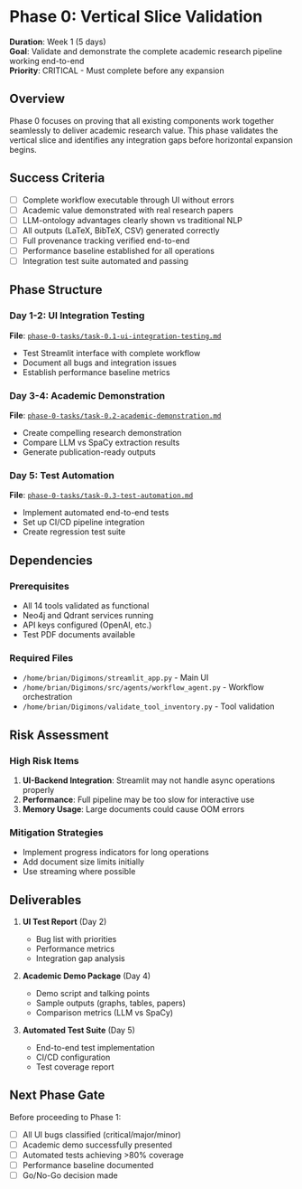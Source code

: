 # Phase 0: Vertical Slice Validation

**Duration**: Week 1 (5 days)  
**Goal**: Validate and demonstrate the complete academic research pipeline working end-to-end  
**Priority**: CRITICAL - Must complete before any expansion

## Overview

Phase 0 focuses on proving that all existing components work together seamlessly to deliver academic research value. This phase validates the vertical slice and identifies any integration gaps before horizontal expansion begins.

## Success Criteria

- [ ] Complete workflow executable through UI without errors
- [ ] Academic value demonstrated with real research papers
- [ ] LLM-ontology advantages clearly shown vs traditional NLP
- [ ] All outputs (LaTeX, BibTeX, CSV) generated correctly
- [ ] Full provenance tracking verified end-to-end
- [ ] Performance baseline established for all operations
- [ ] Integration test suite automated and passing

## Phase Structure

### Day 1-2: UI Integration Testing
**File**: [`phase-0-tasks/task-0.1-ui-integration-testing.md`](phase-0-tasks/task-0.1-ui-integration-testing.md)
- Test Streamlit interface with complete workflow
- Document all bugs and integration issues
- Establish performance baseline metrics

### Day 3-4: Academic Demonstration
**File**: [`phase-0-tasks/task-0.2-academic-demonstration.md`](phase-0-tasks/task-0.2-academic-demonstration.md)
- Create compelling research demonstration
- Compare LLM vs SpaCy extraction results
- Generate publication-ready outputs

### Day 5: Test Automation
**File**: [`phase-0-tasks/task-0.3-test-automation.md`](phase-0-tasks/task-0.3-test-automation.md)
- Implement automated end-to-end tests
- Set up CI/CD pipeline integration
- Create regression test suite

## Dependencies

### Prerequisites
- All 14 tools validated as functional
- Neo4j and Qdrant services running
- API keys configured (OpenAI, etc.)
- Test PDF documents available

### Required Files
- `/home/brian/Digimons/streamlit_app.py` - Main UI
- `/home/brian/Digimons/src/agents/workflow_agent.py` - Workflow orchestration
- `/home/brian/Digimons/validate_tool_inventory.py` - Tool validation

## Risk Assessment

### High Risk Items
1. **UI-Backend Integration**: Streamlit may not handle async operations properly
2. **Performance**: Full pipeline may be too slow for interactive use
3. **Memory Usage**: Large documents could cause OOM errors

### Mitigation Strategies
- Implement progress indicators for long operations
- Add document size limits initially
- Use streaming where possible

## Deliverables

1. **UI Test Report** (Day 2)
   - Bug list with priorities
   - Performance metrics
   - Integration gap analysis

2. **Academic Demo Package** (Day 4)
   - Demo script and talking points
   - Sample outputs (graphs, tables, papers)
   - Comparison metrics (LLM vs SpaCy)

3. **Automated Test Suite** (Day 5)
   - End-to-end test implementation
   - CI/CD configuration
   - Test coverage report

## Next Phase Gate

Before proceeding to Phase 1:
- [ ] All UI bugs classified (critical/major/minor)
- [ ] Academic demo successfully presented
- [ ] Automated tests achieving >80% coverage
- [ ] Performance baseline documented
- [ ] Go/No-Go decision made